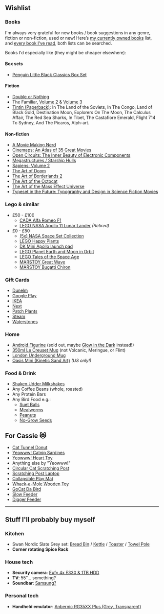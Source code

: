 ## Wishlist

### Books

I'm always very grateful for new books / book suggestions in any genre, fiction or non-fiction, used or new! Here’s [my currently owned books](https://www.goodreads.com/review/list/29398258-jake-lee?shelf=own) list, and [every book I've read](https://www.goodreads.com/review/list/29398258-jake-lee?ref=nav_mybooks&shelf=read), both lists can be searched.

Books I'd especially like (they might be cheaper elsewhere):

#### Box sets

- [Penguin Little Black Classics Box Set](https://www.amazon.co.uk/dp/0141398876/)

#### Fiction

- [Double or Nothing](https://www.amazon.co.uk/Double-Nothing-Real-Fictitious-Discourse/dp/1573660752/)
- The Familiar, [Volume 2](https://www.amazon.co.uk/Familiar-2-Into-Forest/dp/0375714960/) & [Volume 3](https://www.amazon.co.uk/Familiar-3-Honeysuckle-Pain/dp/0375714987/)
- [Tintin (Paperback)](https://www.tintin.com/en/albums): In The Land of the Soviets, In The Congo, Land of Black Gold, Destination Moon, Explorers On The Moon, The Calculus Affair, The Red Sea Sharks, In Tibet, The Castafiore Emerald, Flight 714 To Sydney, And The Picaros, Alph-art.

#### Non-fiction

- [A Movie Making Nerd](https://www.amazon.co.uk/dp/B0BMF3VHQY/)
- [Cinemaps: An Atlas of 35 Great Movies](https://www.amazon.co.uk/dp/1594749892/)
- [Open Circuits: The Inner Beauty of Electronic Components](https://www.amazon.co.uk/dp/1718502346/)
- [Megastructures / Starship Hulls](https://artofsoulburn.gumroad.com/)
- [Sapiens: Volume 2](https://www.amazon.co.uk/dp/1787333760)
- [The Art of Doom](https://www.amazon.co.uk/dp/1616559349/)
- [The Art of Borderlands 2](https://www.amazon.co.uk/dp/0744014379)
- [The Art of the Octocat](https://www.thegithubshop.com/1536824-00-art-of-the-octocat-book)
- [The Art of the Mass Effect Universe](https://www.amazon.co.uk/dp/1595827684/)
- [Typeset in the Future: Typography and Design in Science Fiction Movies](https://www.amazon.co.uk/dp/1419727141/)

### Lego & similar

- £50 - £100
  - [CADA Alfa Romeo F1](https://www.yourwobb.com/collections/cada/products/cada-c64005-alfa-romeo-f1-team-orlen-c42-2022?variant=43122022023324)
  - [LEGO NASA Apollo 11 Lunar Lander](https://www.lego.com/en-gb/product/nasa-apollo-11-lunar-lander-10266) _(Retired)_
- £0 - £50
  - [(5x) NASA Space Set Collection](https://decadastore.com/products/cada-nasa-space-set-c56041w-c56046w)
  - [LEGO Happy Plants](https://www.lego.com/en-gb/product/happy-plants-10349)
  - [DK Mini Apollo launch pad](https://www.yourwobb.com/collections/aerospace-series/products/dk-7022-mini-apollo-launch-pad-and-rocket?variant=39916665274524)
  - [LEGO Planet Earth and Moon in Orbit](https://www.lego.com/en-gb/product/planet-earth-and-moon-in-orbit-42179)
  - [LEGO Tales of the Space Age](https://www.lego.com/en-gb/product/tales-of-the-space-age-21340)
  - [MARSTOY Great Wave](https://www.marstoy.net/products/the-hokusai-the-great-wave)
  - [MARSTOY Bugatti Chiron](https://www.marstoy.net/products/the-bugatti-chiron)

### Gift Cards

- [Dunelm](https://www.dunelm.com/info/gift-cards)
- [Google Play](https://www.amazon.co.uk/dp/B07Y3JB99B/)
- [IKEA](https://giftcard.ikea.co.uk/)
- [Next](https://www4.next.co.uk/gift-cards)
- [Patch Plants](https://www.patchplants.com/gb/en/vouchers/patch-9/)
- [Steam](https://help.steampowered.com/en/faqs/view/5BB2-E986-A733-CF0E#:~:text=Media%20Markt-,UK,-Argos)
- [Waterstones](https://www.waterstonesgiftcards.com/product-category/gift-cards/)

### Home

- [Android Figurine](https://your.merch.google/android-figurine.html) (sold out, maybe [Glow in the Dark](https://your.merch.google/android-glow-in-the-dark-figurine.html) instead!)
- [350ml Le Creuset Mug](https://www.amazon.co.uk/dp/B07M6FJ4DM/) (not Volcanic, Meringue, or Flint)
- [London Underground Mug](https://www.ltmuseumshop.co.uk/homeware/category/mugs-cups/tube-lines-mug)
- [Oasis Mini (Kinetic Sand Art)](https://grounded.so/products/oasis-mini) _(US only!)_

### Food & Drink

- [Shaken Udder Milkshakes](https://shakenudder.com/product/3-cases-30-x-330ml-bottles)
- Any Coffee Beans (whole, roasted)
- Any Protein Bars
- Any Bird Food e.g.:
  - [Suet Balls](https://www.amazon.co.uk/Suet-Shop-Standard-Energy-Protein/dp/B0CP65DCVZ/)
  - [Mealworms](https://www.amazon.co.uk/Premium-Dried-Mealworms-5-Litre/dp/B086CC8D6R/)
  - [Peanuts](https://www.amazon.co.uk/Garden-Ting-Premium-Peanut-Kernels/dp/B08MF1HS7G/)
  - [No-Grow Seeds](https://www.amazon.co.uk/Extra-Select-grow-Wild-Bucket/dp/B07Z2M6N8G/)

## For Cassie 😻

- [Cat Tunnel Donut](https://www.amazon.co.uk/dp/B08CDSPYNW/)
- [Yeowww! Catnip Sardines](https://www.amazon.co.uk/dp/B00198RKEG/)
- [Yeowww! Heart Toy](https://www.amazon.co.uk/dp/B001SGEF4M/)
- Anything else by "Yeowww!"
- [Circular Cat Scratching Post](https://www.amazon.co.uk/dp/B083LZBHM9)
- [Scratching Post Laptop](https://www.amazon.co.uk/dp/B00ZFSFOO4)
- [Collapsible Play Mat](https://www.amazon.co.uk/dp/B07F2G7ZHT)
- [Whack-a-Mole Wooden Toy](https://www.amazon.co.uk/dp/B07RKWFRVF/)
- [GoCat Da Bird](https://www.amazon.co.uk/dp/B000F9JJJE/)
- [Slow Feeder](https://www.amazon.co.uk/dp/B00EB4IV2A/)
- [Digger Feeder](https://www.amazon.co.uk/dp/B015P13QMM/)

---

## Stuff I'll probably buy myself

### Kitchen

- Swan Nordic Slate Grey set: [Bread Bin](https://www.amazon.co.uk/Swan-SWKA17512GRYN-Nordic-Scandi-Cutting/dp/B07WTQVW4K) / [Kettle](https://www.amazon.co.uk/Swan-SK14610GRYN-Nordic-Kettle-Housing/dp/B07HXD9HBZ/) / [Toaster](https://www.amazon.co.uk/Swan-ST14620GRYN-Slice-Nordic-Toaster/dp/B07HX5QW15/) / [Towel Pole](https://shop.swan-brand.co.uk/products/nordic-towel-pole-with-bamboo-base)
- **Corner rotating Spice Rack**

### House tech

- **Security camera**: [Eufy 4x E330 & 1TB HDD](https://uk.eufy.com/products/e8600323)
- **TV**: 55"... something?
- **Soundbar**: [Samsung?](https://www.amazon.co.uk/Samsung-Q600C-3-1-2ch-Soundbar-Speaker/dp/B0BXQ2HYSL)

### Personal tech

- **Handheld emulator**: [Anbernic RG35XX Plus (Grey, Transparent)](https://anbernic.com/products/rg35xx-plus?variant=44462924923137)
